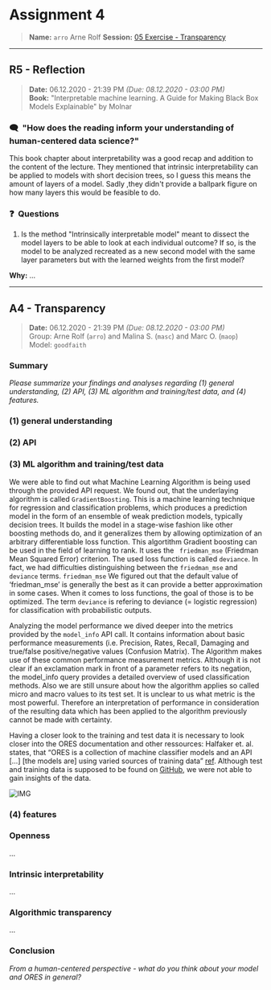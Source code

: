 # Assignment 4
> **Name:** `arro` Arne Rolf
> **Session:** [05 Exercise - Transparency](https://github.com/FUB-HCC/hcds-winter-2020/wiki/05_exercise)   
----

## R5 - Reflection
> **Date:** 06.12.2020 - 21:39 PM *(Due: 08.12.2020 - 03:00 PM)*<br>
> **Book:** "Interpretable machine learning. A Guide for Making Black Box Models Explainable" by Molnar

### 🗨️&nbsp; "How does the reading inform your understanding of human-centered data science?"  
This book chapter about interpretability was a good recap and addition to the content of the lecture.
They mentioned that intrinsic interpretability can be applied to models with short decision trees, so I guess this means the amount of layers of a model. Sadly ,they didn't provide a ballpark figure on how many layers this would be feasible to do.

### ❓&nbsp; Questions
1. Is the method "Intrinsically interpretable model" meant to dissect the model layers to be able to look at each individual outcome? If so, is the model to be analyzed recreated as a new second model with the same layer parameters but with the learned weights from the first model?

**Why:** ...

***

## A4 - Transparency
> **Date:** 06.12.2020 - 21:39 PM *(Due: 08.12.2020 - 03:00 PM)*<br>
> Group: Arne Rolf (`arro`) and Malina S. (`masc`) and Marc O. (`maop`)<br>
> Model: `goodfaith`<br>

### Summary 

_Please summarize your findings and analyses regarding (1) general understanding, (2) API, (3) ML algorithm and training/test data, and (4) features._

### (1) general understanding

### (2) API

### (3) ML algorithm and training/test data

We were able to find out what Machine Learning Algorithm is being used through the provided API request. We found out, that the underlaying algorithm is called `GradientBoosting`. This is a machine learning technique for regression and classification problems, which produces a prediction model in the form of an ensemble of weak prediction models, typically decision trees. It builds the model in a stage-wise fashion like other boosting methods do, and it generalizes them by allowing optimization of an arbitrary differentiable loss function. This algortithm Gradient boosting can be used in the field of learning to rank. It uses the ` friedman_mse` (Friedman Mean Squared Error) criterion. The used loss function is called `deviance`. In fact, we had difficulties distinguishing between the `friedman_mse` and `deviance` terms. `friedman_mse` We figured out that the default value of ‘friedman_mse’ is generally the best as it can provide a better approximation in some cases. When it comes to loss functions, the goal of those is to be optimized. The term `deviance` is refering to deviance (= logistic regression) for classification with probabilistic outputs.

Analyzing the model performance we dived deeper into the metrics provided by the `model_info` API call. It contains information about basic performance measurements (i.e. Precision, Rates, Recall, Damaging and true/false positive/negative values (Confusion Matrix). The Algorithm makes use of these common performance measurement metrics. Although it is not clear if an exclamation mark in front of a parameter refers to its negation, the model_info query provides a detailed overview of used classification methods. Also we are still unsure about how the algorithm applies so called micro and macro values to its test set. It is unclear to us what metric is the most powerful. Therefore an interpretation of performance in consideration of the resulting data which has been applied to the algorithm previously cannot be made with certainty.

Having a closer look to the training and test data it is necessary to look closer into the ORES documentation and other ressources: Halfaker et. al. states, that “ORES is a collection of machine classifier models and an API […] [the models are] using varied sources of training data” [ref](https://www-users.cs.umn.edu/~halfaker/files/halfaker18ores.pdf). Although test and training data is supposed to be found on [GitHub](https://github.com/wikimedia/ores), we were not able to gain insights of the data.

![IMG]()

### (4) features


### Openness
...

### Intrinsic interpretability
...

### Algorithmic transparency
...

### Conclusion
_From a human-centered perspective - what do you think about your model and ORES in general?_
